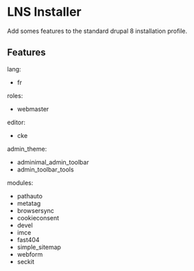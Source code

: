 # LNS Installer

Add somes features to the standard drupal 8 installation profile.

## Features

lang:
  - fr

roles:
  - webmaster

editor:
  - cke

admin_theme:
  - adminimal_admin_toolbar
  - admin_toolbar_tools

modules:
  - pathauto
  - metatag
  - browsersync
  - cookieconsent
  - devel
  - imce
  - fast404
  - simple_sitemap
  - webform
  - seckit